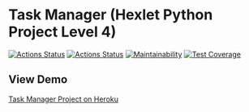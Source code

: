 # Task Manager (Hexlet Python Project Level 4)

[![Actions Status](https://github.com/neihaoo/python-project-lvl4/workflows/hexlet-check/badge.svg)](https://github.com/neihaoo/python-project-lvl4/actions)
[![Actions Status](https://github.com/neihaoo/python-project-lvl4/workflows/project-check/badge.svg)](https://github.com/neihaoo/python-project-lvl4/actions)
[![Maintainability](https://api.codeclimate.com/v1/badges/c20075eb9c7791f0dabb/maintainability)](https://codeclimate.com/github/neihaoo/python-project-lvl4/maintainability)
[![Test Coverage](https://api.codeclimate.com/v1/badges/c20075eb9c7791f0dabb/test_coverage)](https://codeclimate.com/github/neihaoo/python-project-lvl4/test_coverage)

## View Demo

[Task Manager Project on Heroku](https://hexlet-project-task-manager.herokuapp.com)
